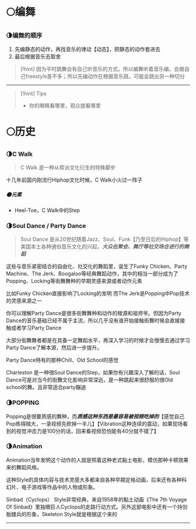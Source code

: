 # 🌕编舞
### 🌗编舞的顺序
1. 先编静态的动作，再找音乐的律动【动态】，把静态的动作套进去
2. 最后根据音乐去取舍

>[!hint] 因为平时跳舞会有自己听音乐的方式，所以编舞听着音乐编，会跟自己freestyle差不多；所以先编动作在根据音乐跳，可能会跳出另一种切分

---

>[!hint] Tips
>- 你的眼睛看哪里，观众就看哪里


# 🌕历史
### 🌗C Walk
> C Walk 是一种从帮派文化衍生的特殊脚步

十几年前国内刚流行Hiphop文化时候，C Walk小火过一阵子
##### 🌑元素
- Heel-Toe，C Walk中的Step
### 🌗Soul Dance / Party Dance
> Soul Dance 是从20世纪随着Jazz、Soul、Funk【乃至日后的Hiphop】等美国本土各种通俗音乐文化的兴起，***大众在聚会、舞厅等社交场合进行的舞蹈***

这些与音乐紧密结合的自由化、社交化的舞蹈里，诞生了Funky Chicken、Party Machine、The Jerk、Boogaloo等经典舞蹈动作，其中的相当一部分成为了Popping、Locking等街舞舞种的早期灵感来源或者动作元素

比如Funky Chicken直接影响了Locking的发明
而The Jerk是Popping中Pop技术的灵感来源之一

你可以理解Party Dance是很多街舞舞种和动作的根源和祖师爷。但因为Party Dance的音乐基础已经不属于主流，所以几乎没有谁开始接触街舞时候会直接接触或者学习Party Dance

大部分街舞舞者都是在具备一定舞蹈水平，再深入学习的时候才会慢慢去通过学习Party Dance了解本源，然后进一步提升。

Party Dance特有的那种Chill、Old School的感觉


Charleston 是一种很Soul Dance的Step，如果你有兴趣深入了解的话，Soul Dance可是对当今的街舞文化影响非常深远，是一种跳起来很舒服的很Old school的舞。且非常适合party蹦迪
### 🌗POPPING
Popping是很要质感的舞种，而***质感这种东西是最容易被视频吃掉的***【感觉自己Pop练得贼大，一录视频先砍掉一半儿】【Vibration这种连续的震动，如果现场看到的视觉冲击力是100分的话，回来看视频恐怕能有40分就不错了】

### 🌗Animation
Animation当年发明这个动作的人就是照着这种老式黏土电影，模仿那种卡顿效果来的舞蹈风格。

这种Style的具体内容与技术灵感大多都来自各种早期定格动画，后来还有各种科幻片、电子游戏等作品中的人物或形象。

Sinbad（Cyclops） Style非常经典，来自1958年的黏土动画《The 7th Voyage Of Sinbad》里独眼巨人Cyclops的走路行动方式。另外这部电影中还有一个持剑骷髅兵的形象，Skeleton Style就是根据这个来的



---
























